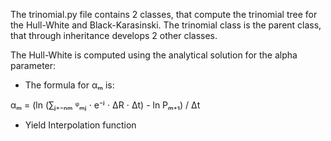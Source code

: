 The trinomial.py file contains 2 classes, that compute the trinomial tree for the Hull-White and Black-Karasinski.
The trinomial class is the parent class, that through inheritance develops 2 other classes.

The Hull-White is computed using the analytical solution for the alpha parameter:
- The formula for αₘ is:

αₘ = (ln (∑ⱼ₌₋ₙₘ ᵠₘⱼ ⋅ e⁻ʲ ⋅ ΔR ⋅ Δt) - ln Pₘ₊₁) / Δt



- Yield Interpolation function
  
